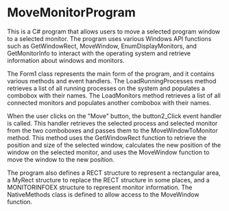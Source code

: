 # MoveMonitorProgram
This is a C# program that allows users to move a selected program window to a selected monitor. The program uses various Windows API functions such as GetWindowRect, MoveWindow, EnumDisplayMonitors, and GetMonitorInfo to interact with the operating system and retrieve information about windows and monitors.

The Form1 class represents the main form of the program, and it contains various methods and event handlers. The LoadRunningProcesses method retrieves a list of all running processes on the system and populates a combobox with their names. The LoadMonitors method retrieves a list of all connected monitors and populates another combobox with their names.

When the user clicks on the "Move" button, the button2_Click event handler is called. This handler retrieves the selected process and selected monitor from the two comboboxes and passes them to the MoveWindowToMonitor method. This method uses the GetWindowRect function to retrieve the position and size of the selected window, calculates the new position of the window on the selected monitor, and uses the MoveWindow function to move the window to the new position.

The program also defines a RECT structure to represent a rectangular area, a MyRect structure to replace the RECT structure in some places, and a MONITORINFOEX structure to represent monitor information. The NativeMethods class is defined to allow access to the MoveWindow function.
